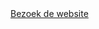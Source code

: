 <!DOCTYPE html>
<html lang="nl">
<head>
    <meta charset="UTF-8">
    <meta http-equiv="X-UA-Compatible" content="IE=edge">
    <meta name="viewport" content="width=device-width, initial-scale=1.0">
    <title>Lege Pagina</title>
</head>
<body>
    <a href="https://motasm20.github.io/Motasm1/Home.html">Bezoek de website</a>
</body>
</html>
